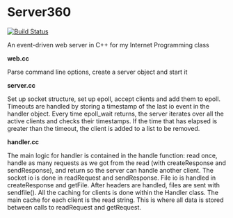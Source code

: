 Server360
=========

[![Build Status](https://travis-ci.org/joshuacelliott/server360.png)](https://travis-ci.org/joshuacelliott/server360)

An event-driven web server in C++ for my Internet Programming class

**web.cc**

Parse command line options, create a server object and start it

**server.cc**

Set up socket structure, set up epoll, accept clients and add them to epoll.
Timeouts are handled by storing a timestamp of the last io event in the handler
object. Every time epoll_wait returns, the server iterates over all the active 
clients and checks their timestamps. If the time that has elapsed is greater 
than the timeout, the client is added to a list to be removed.

**handler.cc**

The main logic for handler is contained in the handle function: read once, 
handle as many requests as we got from the read (with createResponse and 
sendResponse), and return so the server can handle another client. The socket
io is done in readRequest and sendResponse. File io is handled in 
createResponse and getFile. After headers are handled, files are sent with
sendfile(). All the caching for clients is done within the Handler class. The 
main cache for each client is the read string. This is where all data is 
stored between calls to readRequest and getRequest.

